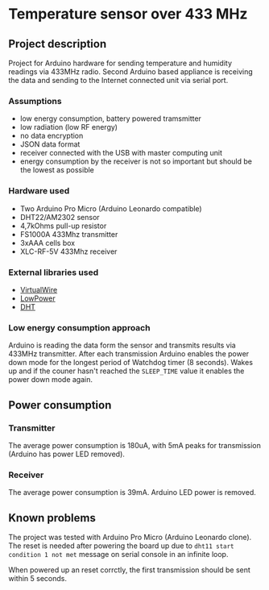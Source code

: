 # Temperature sensor over 433 MHz

## Project description
Project for Arduino hardware for sending temperature and humidity readings via 433MHz radio. Second Arduino based appliance is receiving the data and sending to the Internet connected unit via serial port.

### Assumptions
* low energy consumption, battery powered tramsmitter
* low radiation (low RF energy)
* no data encryption
* JSON data format
* receiver connected with the USB with master computing unit
* energy consumption by the receiver is not so important but should be the lowest as possible

### Hardware used
* Two Arduino Pro Micro (Arduino Leonardo compatible)
* DHT22/AM2302 sensor
* 4,7kOhms pull-up resistor
* FS1000A 433Mhz transmitter
* 3xAAA cells box
* XLC-RF-5V 433Mhz receiver

### External libraries used
* [VirtualWire](https://www.airspayce.com/mikem/arduino/VirtualWire/)
* [LowPower](https://github.com/rocketscream/Low-Power.git)
* [DHT](https://github.com/nettigo/DHT.git)

### Low energy consumption approach
Arduino is reading the data form the sensor and transmits results via 433MHz transmitter.
After each transmission Arduino enables the power down mode for the longest period of Watchdog timer (8 seconds). Wakes up and if the couner hasn't reached the `SLEEP_TIME` value it enables the power down mode again.

## Power consumption

### Transmitter
The average power consumption is 180uA, with 5mA peaks for transmission (Arduino has power LED removed).

### Receiver
The average power consumption is 39mA. Arduino LED power is removed.

## Known problems
The project was tested with Arduino Pro Micro (Arduino Leonardo clone). The reset is needed after powering the board up due to `dht11 start condition 1 not met` message on serial console in an infinite loop.

When powered up an reset corrctly, the first transmission should be sent within 5 seconds.